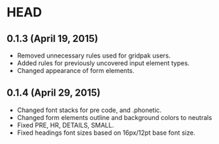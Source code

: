 # HEAD

## 0.1.3 (April 19, 2015)

* Removed unnecessary rules used for gridpak users.
* Added rules for previously uncovered input element types.
* Changed appearance of form elements.

## 0.1.4 (April 29, 2015)

* Changed font stacks for pre code, and .phonetic.
* Changed form elements outline and background colors to neutrals
* Fixed PRE, HR, DETAILS, SMALL.
* Fixed headings font sizes based on 16px/12pt base font size.
